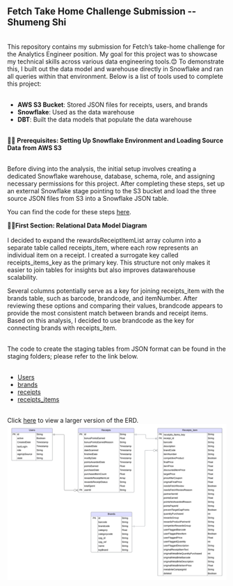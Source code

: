 ## Fetch Take Home Challenge Submission -- Shumeng Shi
<br>
This repository contains my submission for Fetch’s take-home challenge for the Analytics Engineer position. My goal for this project was to showcase my technical skills across various data engineering tools.😊 To demonstrate this, I built out the data model and warehouse directly in Snowflake and ran all queries within that environment. Below is a list of tools used to complete this project:<br><br>

- **AWS S3 Bucket**: Stored JSON files for receipts, users, and brands
- **Snowflake**: Used as the data warehouse
- **DBT**: Built the data models that populate the data warehouse<br><br>

📍📍 **Prerequisites: Setting Up Snowflake Environment and Loading Source Data from AWS S3**<br><br>

Before diving into the analysis, the initial setup involves creating a dedicated Snowflake warehouse, database, schema, role, and assigning necessary permissions for this project. After completing these steps, set up an external Snowflake stage pointing to the S3 bucket and load the three source JSON files from S3 into a Snowflake JSON table.

You can find the code for these steps [here](set_up_snowflake.sql).

📍📍**First Section: Relational Data Model Diagram**<br><br>
I decided to expand the rewardsReceiptItemList array column into a separate table called receipts_item, where each row represents an individual item on a receipt. I created a surrogate key called receipts_items_key as the primary key. This structure not only makes it easier to join tables for insights but also improves datawarehouse scalability.

Several columns potentially serve as a key for joining receipts_item with the brands table, such as barcode, brandcode, and itemNumber. After reviewing these options and comparing their values, brandcode appears to provide the most consistent match between brands and receipt items. Based on this analysis, I decided to use brandcode as the key for connecting brands with receipts_item.<br><br>

The code to create the staging tables from JSON format can be found in the staging folders; please refer to the link below.<br><br>
- [Users](models/staging/stg_users.sql)
- [brands](models/staging/stg_brands.sql)
- [receipts](models/staging/stg_receipts.sql)
- [receipts_items](models/staging/stg_receipts_items.sql)<br><br>

Click [here](Fetch%20Data%20Model%20ERD.png) to view a larger version of the ERD.
![Fetch ERD](Fetch%20Data%20Model%20ERD.png)